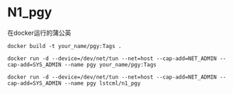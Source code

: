 # N1_pgy
在docker运行的蒲公英

`docker build -t your_name/pgy:Tags .`

`docker run -d --device=/dev/net/tun --net=host --cap-add=NET_ADMIN --cap-add=SYS_ADMIN --name pgy your_name/pgy:Tags`

`docker run -d --device=/dev/net/tun --net=host --cap-add=NET_ADMIN --cap-add=SYS_ADMIN --name pgy lstcml/n1_pgy`
